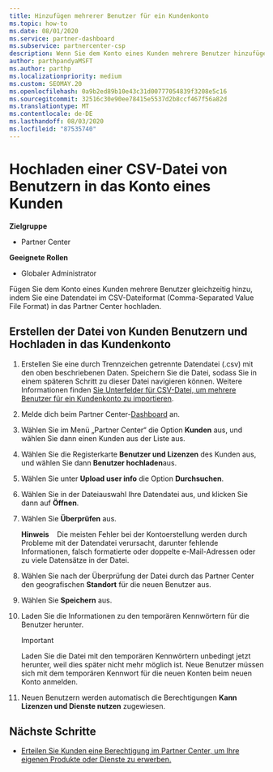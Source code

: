 ```yaml
---
title: Hinzufügen mehrerer Benutzer für ein Kundenkonto
ms.topic: how-to
ms.date: 08/01/2020
ms.service: partner-dashboard
ms.subservice: partnercenter-csp
description: Wenn Sie dem Konto eines Kunden mehrere Benutzer hinzufügen möchten, laden Sie mithilfe des CSV-Datei Formats (Comma-Separated Value, CSV) eine Datendatei in das Partner Center hoch.
author: parthpandyaMSFT
ms.author: parthp
ms.localizationpriority: medium
ms.custom: SEOMAY.20
ms.openlocfilehash: 0a9b2ed89b10e43c31d00777054839f3208e5c16
ms.sourcegitcommit: 32516c30e90ee78415e5537d2b8ccf467f56a82d
ms.translationtype: MT
ms.contentlocale: de-DE
ms.lasthandoff: 08/03/2020
ms.locfileid: "87535740"
---
```

# <a name="upload-a-csv-file-of-users-to-a-customers-account"></a>Hochladen einer CSV-Datei von Benutzern in das Konto eines Kunden


**Zielgruppe**

- Partner Center

**Geeignete Rollen**

- Globaler Administrator

Fügen Sie dem Konto eines Kunden mehrere Benutzer gleichzeitig hinzu, indem Sie eine Datendatei im CSV-Dateiformat (Comma-Separated Value File Format) in das Partner Center hochladen. 

## <a name="create-the-file-of-customer-users-and-upload-to-customer-account"></a>Erstellen der Datei von Kunden Benutzern und Hochladen in das Kundenkonto

1. Erstellen Sie eine durch Trennzeichen getrennte Datendatei (.csv) mit den oben beschriebenen Daten. Speichern Sie die Datei, sodass Sie in einem späteren Schritt zu dieser Datei navigieren können. Weitere Informationen finden [Sie Unterfelder für CSV-Datei, um mehrere Benutzer für ein Kundenkonto zu importieren](file-customer-users.md). 

2. Melde dich beim Partner Center-[Dashboard](https://partner.microsoft.com/dashboard) an.

3. Wählen Sie im Menü „Partner Center“ die Option **Kunden** aus, und wählen Sie dann einen Kunden aus der Liste aus.

4. Wählen Sie die Registerkarte **Benutzer und Lizenzen** des Kunden aus, und wählen Sie dann **Benutzer hochladen**aus.

5. Wählen Sie unter **Upload user info** die Option **Durchsuchen**.

6. Wählen Sie in der Dateiauswahl Ihre Datendatei aus, und klicken Sie dann auf **Öffnen**.

7. Wählen Sie **Überprüfen** aus.

    **Hinweis**    Die meisten Fehler bei der Kontoerstellung werden durch Probleme mit der Datendatei verursacht, darunter fehlende Informationen, falsch formatierte oder doppelte e-Mail-Adressen oder zu viele Datensätze in der Datei.

8. Wählen Sie nach der Überprüfung der Datei durch das Partner Center den geografischen **Standort** für die neuen Benutzer aus.
9. Wählen Sie **Speichern** aus.
10. Laden Sie die Informationen zu den temporären Kennwörtern für die Benutzer herunter.

    >[!IMPORTANT]
    > Laden Sie die Datei mit den temporären Kennwörtern unbedingt jetzt herunter, weil dies später nicht mehr möglich ist. Neue Benutzer müssen sich mit dem temporären Kennwort für die neuen Konten beim neuen Konto anmelden.

11. Neuen Benutzern werden automatisch die Berechtigungen **Kann Lizenzen und Dienste nutzen** zugewiesen. 

## <a name="next-steps"></a>Nächste Schritte

- [Erteilen Sie Kunden eine Berechtigung im Partner Center, um Ihre eigenen Produkte oder Dienste zu erwerben.](give-customers-permission.md)
